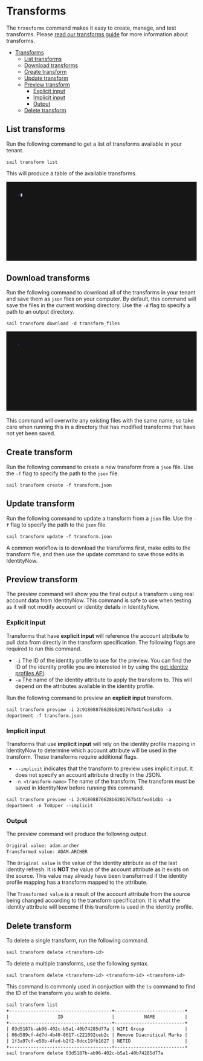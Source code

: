 # Transforms

The `transforms` command makes it easy to create, manage, and test transforms. Please [read our transforms guide](https://developer.sailpoint.com/idn/docs/transforms) for more information about transforms.

- [Transforms](#transforms)
  - [List transforms](#list-transforms)
  - [Download transforms](#download-transforms)
  - [Create transform](#create-transform)
  - [Update transform](#update-transform)
  - [Preview transform](#preview-transform)
    - [Explicit input](#explicit-input)
    - [Implicit input](#implicit-input)
    - [Output](#output)
  - [Delete transform](#delete-transform)

## List transforms

Run the following command to get a list of transforms available in your tenant.

```shell
sail transform list
```

This will produce a table of the available transforms.

<img src="./../../assets/img/vhs/transform/transform-list.gif" alt="transform list">

## Download transforms

Run the following command to download all of the transforms in your tenant and save them as `json` files on your computer. By default, this command will save the files in the current working directory. Use the `-d` flag to specify a path to an output directory.

```shell
sail transform download -d transform_files
```

<img src="./../../assets/img/vhs/transform/transform-download.gif" alt="transform download">

This command will overwrite any existing files with the same name, so take care when running this in a directory that has modified transforms that have not yet been saved.

## Create transform

Run the following command to create a new transform from a `json` file. Use the `-f` flag to specify the path to the `json` file.

```shell
sail transform create -f transform.json
```

## Update transform

Run the following command to update a transform from a `json` file. Use the `-f` flag to specify the path to the `json` file.

```shell
sail transform update -f transform.json
```

A common workflow is to download the transforms first, make edits to the transform file, and then use the update command to save those edits in IdentityNow.

## Preview transform

The preview command will show you the final output a transform using real account data from IdentityNow. This command is safe to use when testing as it will not modify account or identity details in IdentityNow.

### Explicit input

Transforms that have **explicit input** will reference the account attribute to pull data from directly in the transform specification. The following flags are required to run this command.

- `-i` The ID of the identity profile to use for the preview. You can find the ID of the identity profile you are interested in by using the [get identity profiles API](https://developer.sailpoint.com/idn/api/v3/list-identity-profiles).
- `-a` The name of the identity attribute to apply the transform to. This will depend on the attributes available in the identity profile.

Run the following command to preview an **explicit input** transform.

```shell
sail transform preview -i 2c91808876628b6201767b4bfea61dbb -a department -f transform.json
```

### Implicit input

Transforms that use **implicit input** will rely on the identity profile mapping in IdentityNow to determine which account attribute will be used in the transform. These transforms require additional flags.

- `--implicit` indicates that the transform to preview uses implicit input. It does not specify an account attribute directly in the JSON.
- `-n <transform-name>` The name of the transform. The transform must be saved in IdentityNow before running this command.

```shell
sail transform preview -i 2c91808876628b6201767b4bfea61dbb -a department -n ToUpper --implicit
```

### Output

The preview command will produce the following output.

```shell
Original value: adam.archer
Transformed value: ADAM.ARCHER
```

The `Original value` is the value of the identity attribute as of the last identity refresh. It is **NOT** the value of the account attribute as it exists on the source. This value may already have been transformed if the identity profile mapping has a transform mapped to the attribute.

The `Transformed value` is a result of the account attribute from the source being changed according to the transform specification. It is what the identity attribute will become if this transform is used in the identity profile.

## Delete transform

To delete a single transform, run the following command.

```shell
sail transform delete <transform-id>
```

To delete a multiple transforms, use the following syntax.

```shell
sail transform delete <transform-id> <transform-id> <transform-id>
```

This command is commonly used in conjuction with the `ls` command to find the ID of the transform you wish to delete.

```shell
sail transform list
+--------------------------------------+--------------------------+
|                  ID                  |           NAME           |
+--------------------------------------+--------------------------+
| 03d5187b-ab96-402c-b5a1-40b74285d77a | WIFI Group               |
| 06d589cf-4d7d-4b40-8617-c221092ceb2c | Remove Diacritical Marks |
| 1f3a97cf-e58b-4fad-b2f2-0dcc19fb1627 | NETID                    |
+--------------------------------------+--------------------------+
sail transform delete 03d5187b-ab96-402c-b5a1-40b74285d77a
```
